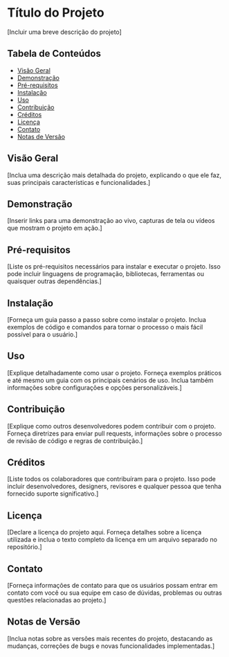 # Título do Projeto

[Incluir uma breve descrição do projeto]

## Tabela de Conteúdos

- [Visão Geral](#visão-geral)
- [Demonstração](#demonstração)
- [Pré-requisitos](#pré-requisitos)
- [Instalação](#instalação)
- [Uso](#uso)
- [Contribuição](#contribuição)
- [Créditos](#créditos)
- [Licença](#licença)
- [Contato](#contato)
- [Notas de Versão](#notas-de-versão)

## Visão Geral

[Inclua uma descrição mais detalhada do projeto, explicando o que ele faz, suas principais características e funcionalidades.]

## Demonstração

[Inserir links para uma demonstração ao vivo, capturas de tela ou vídeos que mostram o projeto em ação.]

## Pré-requisitos

[Liste os pré-requisitos necessários para instalar e executar o projeto. Isso pode incluir linguagens de programação, bibliotecas, ferramentas ou quaisquer outras dependências.]

## Instalação

[Forneça um guia passo a passo sobre como instalar o projeto. Inclua exemplos de código e comandos para tornar o processo o mais fácil possível para o usuário.]

## Uso

[Explique detalhadamente como usar o projeto. Forneça exemplos práticos e até mesmo um guia com os principais cenários de uso. Inclua também informações sobre configurações e opções personalizáveis.]

## Contribuição

[Explique como outros desenvolvedores podem contribuir com o projeto. Forneça diretrizes para enviar pull requests, informações sobre o processo de revisão de código e regras de contribuição.]

## Créditos

[Liste todos os colaboradores que contribuíram para o projeto. Isso pode incluir desenvolvedores, designers, revisores e qualquer pessoa que tenha fornecido suporte significativo.]

## Licença

[Declare a licença do projeto aqui. Forneça detalhes sobre a licença utilizada e inclua o texto completo da licença em um arquivo separado no repositório.]

## Contato

[Forneça informações de contato para que os usuários possam entrar em contato com você ou sua equipe em caso de dúvidas, problemas ou outras questões relacionadas ao projeto.]

## Notas de Versão

[Inclua notas sobre as versões mais recentes do projeto, destacando as mudanças, correções de bugs e novas funcionalidades implementadas.]
